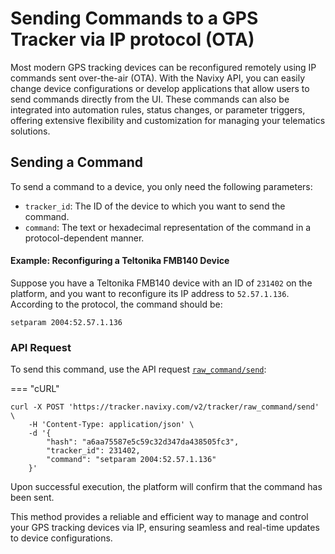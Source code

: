 # Sending Commands to a GPS Tracker via IP protocol (OTA)

Most modern GPS tracking devices can be reconfigured remotely using IP commands sent over-the-air (OTA). With the Navixy API, you can easily change device configurations or develop applications that allow users to send commands directly from the UI. These commands can also be integrated into automation rules, status changes, or parameter triggers, offering extensive flexibility and customization for managing your telematics solutions.

## Sending a Command

To send a command to a device, you only need the following parameters:

* `tracker_id`: The ID of the device to which you want to send the command.
* `command`: The text or hexadecimal representation of the command in a protocol-dependent manner.

#### Example: Reconfiguring a Teltonika FMB140 Device

Suppose you have a Teltonika FMB140 device with an ID of `231402` on the platform, and you want to reconfigure its IP address to `52.57.1.136`. According to the protocol, the command should be:

`setparam 2004:52.57.1.136`

### API Request

To send this command, use the API request [`raw_command/send`](../../../introduction/index/device-management/broken-reference/):

\=== "cURL"

```shell
curl -X POST 'https://tracker.navixy.com/v2/tracker/raw_command/send' \
    -H 'Content-Type: application/json' \
    -d '{
        "hash": "a6aa75587e5c59c32d347da438505fc3",
        "tracker_id": 231402,
        "command": "setparam 2004:52.57.1.136"
    }'
```

Upon successful execution, the platform will confirm that the command has been sent.

This method provides a reliable and efficient way to manage and control your GPS tracking devices via IP, ensuring seamless and real-time updates to device configurations.
